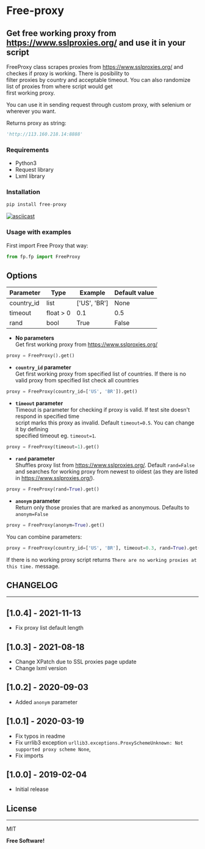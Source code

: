 # Free-proxy

## Get free working proxy from <https://www.sslproxies.org/> and use it in your script

FreeProxy class scrapes proxies from <https://www.sslproxies.org/> and checkes if proxy is working. There is posibility to  
filter proxies by country and acceptable timeout. You can also randomize list of proxies from where script would get  
first working proxy.

You can use it in sending request through custom proxy, with selenium or wherever you want.

Returns proxy as string:

```python
'http://113.160.218.14:8888'
```

### Requirements

- Python3
- Request library
- Lxml library

### Installation

```python
pip install free-proxy
```

[![asciicast](https://asciinema.org/a/Xolpn3eD2tyJl8Y8HE9zolgex.svg)](https://asciinema.org/a/Xolpn3eD2tyJl8Y8HE9zolgex)

### Usage with examples

First import Free Proxy that way:

```python
from fp.fp import FreeProxy
```

## Options

| Parameter  | Type      | Example      | Default value |
| ---------- | --------- | ------------ | ------------- |
| country_id | list      | ['US', 'BR'] | None          |
| timeout    | float > 0 | 0.1          | 0.5           |
| rand       | bool      | True         | False         |

- **No parameters**  
  Get first working proxy from <https://www.sslproxies.org/>

```python
proxy = FreeProxy().get()
```

- **`country_id` parameter**  
  Get first working proxy from specified list of countries. If there is no valid proxy from specified list check all countries

```python
proxy = FreeProxy(country_id=['US', 'BR']).get()
```

- **`timeout` parameter**  
  Timeout is parameter for checking if proxy is valid. If test site doesn't respond in specified time  
  script marks this proxy as invalid. Default `timeout=0.5`. You can change it by defining  
  specified timeout eg. `timeout=1`.

```python
proxy = FreeProxy(timeout=1).get()
```

- **`rand` parameter**  
  Shuffles proxy list from <https://www.sslproxies.org/>. Default `rand=False` and searches for working proxy from newest
  to oldest (as they are listed in <https://www.sslproxies.org/>).

```python
proxy = FreeProxy(rand=True).get()
```

- **`anonym` parameter**  
  Return only those proxies that are marked as anonymous. Defaults to `anonym=False`

```python
proxy = FreeProxy(anonym=True).get()
```

You can combine parameters:

```python
proxy = FreeProxy(country_id=['US', 'BR'], timeout=0.3, rand=True).get()
```

If there is no working proxy script returns `There are no working proxies at this time.` message.

## CHANGELOG

---

## [1.0.4] - 2021-11-13

- Fix proxy list default length

## [1.0.3] - 2021-08-18

- Change XPatch due to SSL proxies page update
- Change lxml version

## [1.0.2] - 2020-09-03

- Added `anonym` parameter

## [1.0.1] - 2020-03-19

- Fix typos in readme
- Fix urrlib3 exception `urllib3.exceptions.ProxySchemeUnknown: Not supported proxy scheme None`,
- Fix imports

## [1.0.0] - 2019-02-04

- Initial release

## License

---

MIT

**Free Software!**

